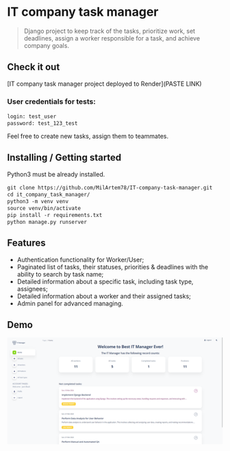 # IT company task manager

> Django project to keep track of the tasks, prioritize work, set deadlines, 
> assign a worker responsible for a task, and
> achieve company goals.
 

## Check it out

[IT company task manager project deployed to Render](PASTE LINK)

### User credentials for tests:

```
login: test_user
password: test_123_test
```

Feel free to create new tasks, assign them to teammates.


## Installing / Getting started

Python3 must be already installed.

```shell
git clone https://github.com/MilArtem78/IT-company-task-manager.git
cd it_company_task_manager/
python3 -m venv venv
source venv/bin/activate
pip install -r requirements.txt
python manage.py runserver
```


## Features

* Authentication functionality for Worker/User;
* Paginated list of tasks, their statuses, priorities & deadlines with the ability to search by task name; 
* Detailed information about a specific task, including task type, assignees;
* Detailed information about a worker and their assigned tasks;
* Admin panel for advanced managing.


## Demo
![Task Manager main page](demo.png)
